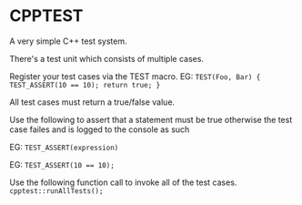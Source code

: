 # CPPTEST

A very simple C++ test system.

There's a test unit which consists of multiple cases.

Register your test cases via the TEST macro.
EG:
`
TEST(Foo, Bar) {
    TEST_ASSERT(10 == 10);
    return true;
}
`

All test cases must return a true/false value.

Use the following to assert that a statement must be true
otherwise the test case failes and is logged to the console as such

EG:
`
TEST_ASSERT(expression)
`

EG:
`
TEST_ASSERT(10 == 10);
`

Use the following function call to invoke all of the test cases.
    `cpptest::runAllTests();`